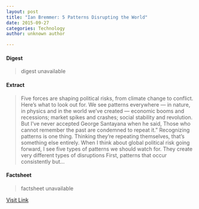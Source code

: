 ```yaml
---
layout: post
title: "Ian Bremmer: 5 Patterns Disrupting the World"
date: 2015-09-27
categories: Technology
author: unknown author

---
```



#### Digest
>digest unavailable

#### Extract
>Five forces are shaping political risks, from climate change to conflict. Here&rsquo;s what to look out for. We see patterns everywhere &mdash; in nature, in physics and in the world we&rsquo;ve created &mdash; economic booms and recessions; market spikes and crashes; social stability and revolution. But I&rsquo;ve never accepted George Santayana when he said, Those who cannot remember the past are condemned to repeat it.&rdquo; Recognizing patterns is one thing. Thinking they&rsquo;re repeating themselves, that&rsquo;s something else entirely. When I think about global political risk going forward, I see five types of patterns we should watch for. They create very different types of disruptions First, patterns that occur consistently but...

#### Factsheet
>factsheet unavailable

[Visit Link](http://www.gereports.com/post/129651952243/ian-bremmer-5-political-risks-set-to-disrupt-the-world/)


